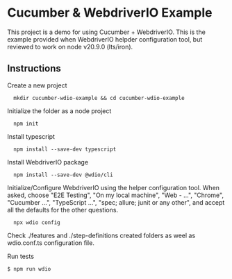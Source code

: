 # Cucumber & WebdriverIO Example

This project is a demo for using Cucumber + WebdriverIO. This is the example provided when WebdriverIO helpder
configuration tool, but reviewed to work on node v20.9.0 (lts/iron).

## Instructions

Create a new project

```shell
  mkdir cucumber-wdio-example && cd cucumber-wdio-example
```

Initialize the folder as a node project

```shell
  npm init
```

Install typescript

```shell 
  npm install --save-dev typescript
``` 

Install WebdriverIO package

```shell
  npm install --save-dev @wdio/cli
```

Initialize/Configure WebdriverIO using the helper configuration tool.
When asked, choose "E2E Testing", "On my local machine", "Web - ...", "Chrome", "Cucumber ...", "TypeScript ...", "spec;
allure; junit or any other", and accept all the defaults for the other questions.

```shell
  npx wdio config
```

Check ./features and ./step-definitions created folders as weel as wdio.conf.ts configuration file.

Run tests

```shell
$ npm run wdio
```